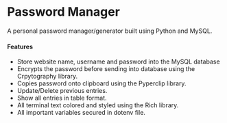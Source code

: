 # Password Manager

A personal password manager/generator built using Python and MySQL.

#### Features

- Store website name, username and password into the MySQL database
- Encrypts the password before sending into database using the Crpytography library.
- Copies password onto clipboard using the Pyperclip library.
- Update/Delete previous entries.
- Show all entries in table format.
- All terminal text colored and styled using the Rich library.
- All important variables secured in dotenv file.
